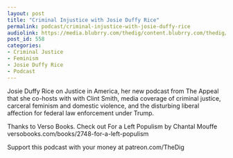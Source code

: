 ```yaml
---
layout: post
title: "Criminal Injustice with Josie Duffy Rice"
permalink: podcast/criminal-injustice-with-josie-duffy-rice
audiolink: https://media.blubrry.com/thedig/content.blubrry.com/thedig/The_Dig_-_EP_142_-_Rice.mp3
post_id: 558
categories: 
- Criminal Justice
- Feminism
- Josie Duffy Rice
- Podcast
---
```


Josie Duffy Rice on Justice in America, her new podcast from The Appeal that she co-hosts with with Clint Smith, media coverage of criminal justice, carceral feminism and domestic violence, and the disturbing liberal affection for federal law enforcement under Trump.

Thanks to Verso Books. Check out For a Left Populism by Chantal Mouffe versobooks.com/books/2748-for-a-left-populism

Support this podcast with your money at patreon.com/TheDig